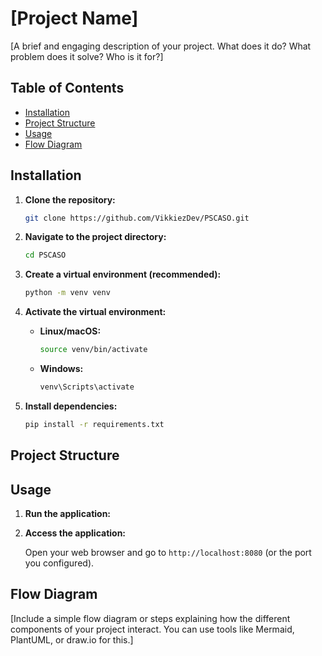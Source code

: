 # [Project Name]

[A brief and engaging description of your project. What does it do? What problem does it solve? Who is it for?]

## Table of Contents

- [Installation](#installation)
- [Project Structure](#project-structure)
- [Usage](#usage)
- [Flow Diagram](#flow-diagram)

## Installation

1. **Clone the repository:**

    ```bash
    git clone https://github.com/VikkiezDev/PSCASO.git
    ```

2. **Navigate to the project directory:**

    ```bash
    cd PSCASO
    ```

3. **Create a virtual environment (recommended):**

    ```bash
    python -m venv venv
    ```


4. **Activate the virtual environment:**

    * **Linux/macOS:**
        ```bash
        source venv/bin/activate
        ```

    * **Windows:**
        ```bash
        venv\Scripts\activate
        ```

5. **Install dependencies:**

    ```bash
    pip install -r requirements.txt
    ```

## Project Structure
    

## Usage

1. **Run the application:**

2. **Access the application:**

   Open your web browser and go to `http://localhost:8080` (or the port you configured).

## Flow Diagram

[Include a simple flow diagram or steps explaining how the different components of your project interact. You can use tools like Mermaid, PlantUML, or draw.io for this.]
